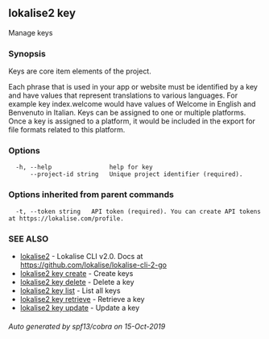 ## lokalise2 key

Manage keys

### Synopsis

Keys are core item elements of the project.

Each phrase that is used in your app or website must be identified by a key and have values that represent translations to various languages. For example key index.welcome would have values of Welcome in English and Benvenuto in Italian. Keys can be assigned to one or multiple platforms. Once a key is assigned to a platform, it would be included in the export for file formats related to this platform.


### Options

```
  -h, --help                help for key
      --project-id string   Unique project identifier (required).
```

### Options inherited from parent commands

```
  -t, --token string   API token (required). You can create API tokens at https://lokalise.com/profile.
```

### SEE ALSO

* [lokalise2](lokalise2.md)	 - Lokalise CLI v2.0. Docs at https://github.com/lokalise/lokalise-cli-2-go
* [lokalise2 key create](lokalise2_key_create.md)	 - Create keys
* [lokalise2 key delete](lokalise2_key_delete.md)	 - Delete a key
* [lokalise2 key list](lokalise2_key_list.md)	 - List all keys
* [lokalise2 key retrieve](lokalise2_key_retrieve.md)	 - Retrieve a key
* [lokalise2 key update](lokalise2_key_update.md)	 - Update a key

###### Auto generated by spf13/cobra on 15-Oct-2019
